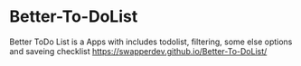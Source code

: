 # Better-To-DoList
Better ToDo List is a Apps with includes todolist, filtering, some else options and saveing checklist
https://swapperdev.github.io/Better-To-DoList/
